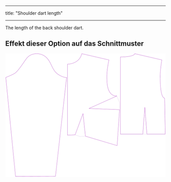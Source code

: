 - - -
title: "Shoulder dart length"
- - -

The length of the back shoulder dart.

## Effekt dieser Option auf das Schnittmuster

![This image shows the effect of this option by superimposing several variants that have a different value for this option](breanna_shoulderdartlength_sample.svg "Effect of this option on the pattern")
